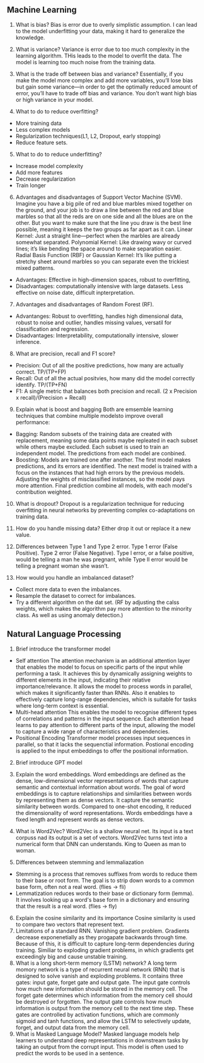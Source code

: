## Machine Learning
1. What is bias?
Bias is error due to overly simplistic assumption. I can lead to the model underfitting your data, making it hard to generalize the knowledge.

2. What is variance?
Variance is error due to too much complexity in the learning algorithm. THis leads to the model to overfit the data. The model is learning too much noise from the training data. 

3. What is the trade off between bias and variance?
Essentially, if you make the model more complex and add more variables, you’ll lose bias but gain some variance—in order to get the optimally reduced amount of error, you’ll have to trade off bias and variance. You don’t want high bias or high variance in your model.

4. What to do to reduce overfitting?
- More training data
- Less complex models
- Regularization techniques(L1, L2, Dropout, early stopping)
- Reduce feature sets. 

5. What to do to reduce underfitting?
- Increase model complexity
- Add more features
- Decrease regularization
- Train longer

6. Advantages and disadvantages of Support Vector Machine (SVM).
Imagine you have a big pile of red and blue marbles mixed together on the ground, and your job is to draw a line between the red and blue marbles so that all the reds are on one side and all the blues are on the other. But you want to make sure that the line you draw is the best line possible, meaning it keeps the two groups as far apart as it can. Linear Kernel: Just a straight line—perfect when the marbles are already somewhat separated. Polynomial Kernel: Like drawing wavy or curved lines; it’s like bending the space around to make separation easier. Radial Basis Function (RBF) or Gaussian Kernel: It’s like putting a stretchy sheet around marbles so you can separate even the trickiest mixed patterns.
- Advantages: Effective in high-dimension spaces, robust to overfitting, 
- Disadvantages: computationally intensive with large datasets. Less effective on noise date, difficult inpterpretation.

7. Advantages and disadvantages of Random Forest (RF).
- Advantanges: Robust to overfitting, handles high dimensional data, robust to noise and outlier, handles missing values, versatil for classification and regression. 
- Disadvantages: Interpretability, computationally intensive, slower inference. 

8. What are precision, recall and F1 score?
- Precision: Out of all the positive predictions, how many are actually correct. TP/(TP+FP)
- Recall: Out of all the actual positvies, how many did the model correctly identify. TP/(TP+FN)
- F1: A single metric that balances both precision and recall. (2 x Precision x recall)/(Precision + Recall)

9. Explain what is boost and bagging
Both are emsemble learning techniques that combine multiple modelsto improve overall performance:
- Bagging: Random subsets of the training data are created with replacement, meaning some data points maybe repleated in each subset while others maybe excluded. Each subset is used to train an independent model. The predictions from each model are conbined. 
- Boosting: Models are trained one after another. The first model makes predictions, and its errors are identified. The next model is trained with a focus on the instances that had high errors by the previous models. Adjusting the weights of misclassified instances, so the model pays more attention. Final prediction combine all models, with each model's contribution weighted.

10. What is dropout?
Dropout is a regularization technique for reducing overfitting in neural networks by preventing complex co-adaptations on training data.

11. How do you handle missing data?
Either drop it out or replace it a new value. 

12. Differences between Type 1 and Type 2 error.
Type 1 error (False Positive). Type 2 error (False Negative). Type I error, or a false positive, would be telling a man he was pregnant, while Type II error would be telling a pregnant woman she wasn’t.

13. How would you handle an imbalanced dataset?
- Collect more data to even the imbalances.
- Resample the dataset to correct for imbalances.
- Try a different algorithm on the dat set. (RF by adjusting the calss weights, which makes the algorithm pay more attention to the minority class. As well as using anomaly detection.)

## Natural Language Processing
1. Brief introduce the transformer model
- Self attention
The attention mechanism ia an additional attention layer that enables the model to focus on specific parts of the input while performing a task. It achieves this by dynamically assigning weights to different elements in the input, indicating their relative importance/relevance. It allows the model to process words in parallel, which makes it significantly faster than RNNs. Also it enables to effectively capture long-range dependencies, which is suitable for tasks where long-term context is essential. 
- Multi-head attention
This enables the model to recognise different types of correlations and patterns in the input sequence. Each attention head learns to pay attention to different parts of the input, allowing the model to capture a wide range of characteristics and dependencies.
- Positional Encoding
Transformer model processes input sequences in parallel, so that it lacks the sequenctial information. Postional encoding is applied to the input embeddings to offer the positional information.
2. Brief introduce GPT model


3. Explain the word embeddings.
Word embeddings are defined as the dense, low-dimensional vector representations of words that capture semantic and contextual information about words. The goal of word embeddings is to capture relationships and similarities between words by representing them as dense vectors. It capture the semantic similarity between words. Compared to one-shot encoding, it reduced the dimensionality of word representations. Words embeddings have a fixed length and represent words as dense vectors. 

4. What is Word2Vec?
Word2Vec is a shallow neural net. Its input is a text corpuss nad its output is a set of vectors. Word2Vec turns text into a numerical form that DNN can understands. King to Queen as man to woman. 
5. Differences between stemming and lemmaliazation
- Stemming is a process that removes suffixes from words to reduce them to their base or root form. The goal is to strip down words to a common base form, often not a real word. (flies -> fli)
- Lemmatization reduces words to their base or dictionary form (lemma). It involves looking up a word's base form in a dictionary and ensuring that the result is a real word. (flies -> fly)
6. Explain the cosine similarity and its importance
Cosine similarity is used to compare two vectors that represent text. 
7. Limitations of a standard RNN. 
Vanishing gradient problem. Gradients decrease exponenetially as they progapate backwards through time. Because of this, it is difficult to capture long-term dependencies during training. Similiar to exploding gradient problems, in which gradients get exceedingly big and cause unstable training. 
8. What is a long short-term memory (LSTM) network?
A long term momory network is a type of recurrent neural network (RNN) that is designed to solve vanish and exploding problems. It contains three gates: input gate, forget gate and output gate. The input gate controls how much new information should be stored in the memory cell. The forget gate determines which information from the memory cell should be destroyed or forgotten. The output gate controls how much information is output from the memory cell to the next time step. These gates are controlled by activation functions, which are commonly sigmoid and tanh functions, and allow the LSTM to selectively update, forget, and output data from the memory cell.
9. What is Masked Language Model?
Masked language models help learners to understand deep representations in downstream tasks by taking an output from the corrupt input. This model is often used to predict the words to be used in a sentence. 

